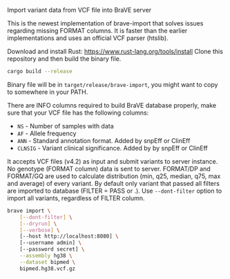 Import variant data from VCF file into BraVE server

This is the newest implementation of brave-import that solves issues regarding missing FORMAT columns. It is faster than the earlier implementations and uses an official VCF parser (htslib).

Download and install Rust: https://www.rust-lang.org/tools/install
Clone this repository and then build the binary file.

```bash
cargo build --release
```

Binary file will be in `target/release/brave-import`, you might want to copy to somewhere in your PATH.

There are INFO columns required to build BraVE database properly, make sure that your VCF file has the following columns:

- `NS` - Number of samples with data
- `AF` - Allele frequency
- `ANN` - Standard annotation format. Added by snpEff or ClinEff
- `CLNSIG` - Variant clinical significance. Added by by snpEff or ClinEff

It accepts VCF files (v4.2) as input and submit variants to server instance. No genotype (FORMAT column) data is sent to server. FORMAT/DP and FORMAT/GQ are used to calculate distribution (min, q25, median, q75, max and average) of every variant. By default only variant that passed all filters are imported to database (FILTER = PASS or .). Use `--dont-filter` option to import all variants, regardless of FILTER column.

```bash
brave import \
    [--dont-filter] \
    [--dryrun] \
    [--verbose] \
    [--host http://localhost:8080] \
    [--username admin] \
    [--password secret] \
    --assembly hg38 \
    --dataset bipmed \
    bipmed.hg38.vcf.gz
```